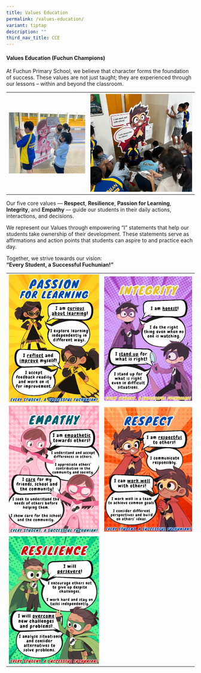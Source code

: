 ```yaml
---
title: Values Education
permalink: /values-education/
variant: tiptap
description: ""
third_nav_title: CCE
---
```

<h4><strong>Values Education (Fuchun Champions)</strong></h4>
<p>At Fuchun Primary School, we believe that character forms the foundation
of success. These values are not just taught; they are experienced through
our lessons – within and beyond the classroom.</p>
<table style="minWidth: 50px">
<colgroup>
<col>
<col>
</colgroup>
<tbody>
<tr>
<th rowspan="1" colspan="1">
<div class="isomer-image-wrapper">
<img style="width: 100%" height="auto" width="100%" alt="" src="/images/Department/values_ed_2.jpg">
</div>
</th>
<th rowspan="1" colspan="1">
<div class="isomer-image-wrapper">
<img style="width: 100%" height="auto" width="100%" alt="" src="/images/Department/values_ed_1.jpg">
</div>
</th>
</tr>
</tbody>
</table>
<p></p>
<p>Our five core values — <strong>Respect</strong>, <strong>Resilience</strong>, <strong>Passion for Learning</strong>, <strong>Integrity</strong>,
and <strong>Empathy</strong> — guide our students in their daily actions,
interactions, and decisions.</p>
<p>We represent our Values through empowering “I” statements that help our
students take ownership of their development. These statements serve as
affirmations and action points that students can aspire to and practice
each day.</p>
<p>Together, we strive towards our vision:
<br><strong>“Every Student, a Successful Fuchunian!”</strong>
</p>
<p></p>
<table style="minWidth: 50px">
<colgroup>
<col>
<col>
</colgroup>
<tbody>
<tr>
<th rowspan="1" colspan="1">
<div class="isomer-image-wrapper">
<img style="width: 100%" height="auto" width="100%" alt="" src="/images/Department/VE1.png">
</div>
</th>
<th rowspan="1" colspan="1">
<div class="isomer-image-wrapper">
<img style="width: 100%" height="auto" width="100%" alt="" src="/images/Department/VE2.png">
</div>
</th>
</tr>
<tr>
<td rowspan="1" colspan="1">
<div class="isomer-image-wrapper">
<img style="width: 100%" height="auto" width="100%" alt="" src="/images/Department/VE3.png">
</div>
</td>
<td rowspan="1" colspan="1">
<div class="isomer-image-wrapper">
<img style="width: 100%" height="auto" width="100%" alt="" src="/images/Department/VE4.png">
</div>
</td>
</tr>
<tr>
<td rowspan="1" colspan="1">
<div class="isomer-image-wrapper">
<img style="width: 100%" height="auto" width="100%" alt="" src="/images/Department/VE5.png">
</div>
</td>
<td rowspan="1" colspan="1">
<p></p>
</td>
</tr>
</tbody>
</table>
<p></p>
<p></p>
<p></p>
<p></p>
<p></p>